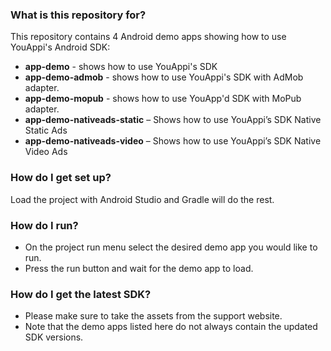 ### What is this repository for? ###

This repository contains 4 Android demo apps showing how to use YouAppi's Android SDK:

* **app-demo** - shows how to use YouAppi's SDK
* **app-demo-admob** - shows how to use YouAppi's SDK with AdMob adapter.
* **app-demo-mopub** - shows how to use YouApp'd SDK with MoPub adapter.
* **app-demo-nativeads-static** – Shows how to use YouAppi’s SDK Native Static Ads
* **app-demo-nativeads-video** – Shows how to use YouAppi’s SDK Native Video Ads

### How do I get set up? ###

Load the project with Android Studio and Gradle will do the rest.

### How do I run? ###

* On the project run menu select the desired demo app you would like to run.
* Press the run button and wait for the demo app to load.


### How do I get the latest SDK? ###
* Please make sure to take the assets from the support website. 
* Note that the demo apps listed here do not always contain the updated SDK versions.
